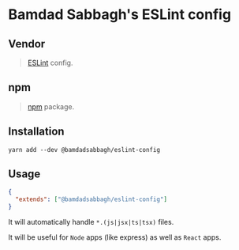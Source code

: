 # Bamdad Sabbagh's ESLint config

## Vendor

> [ESLint](https://eslint.org) config.

## npm

> [npm](https://www.npmjs.com/package/@bamdadsabbagh/eslint-config) package.

## Installation

```shell
yarn add --dev @bamdadsabbagh/eslint-config
```

## Usage

```json
{
  "extends": ["@bamdadsabbagh/eslint-config"]
}
```

It will automatically handle `*.(js|jsx|ts|tsx)` files.

It will be useful for `Node` apps (like express) as well as `React` apps.
